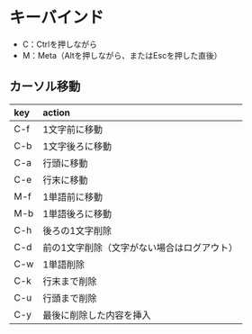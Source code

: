 # キーバインド
- C：Ctrlを押しながら
- M：Meta（Altを押しながら、またはEscを押した直後）
## カーソル移動

| key | action                                      |
|:----|:--------------------------------------------|
| C-f | 1文字前に移動                               |
| C-b | 1文字後ろに移動                             |
| C-a | 行頭に移動                                  |
| C-e | 行末に移動                                  |
| M-f | 1単語前に移動                               |
| M-b | 1単語後ろに移動                             |
| C-h | 後ろの1文字削除                             |
| C-d | 前の1文字削除（文字がない場合はログアウト） |
| C-w | 1単語削除                                   |
| C-k | 行末まで削除                                |
| C-u | 行頭まで削除                                |
| C-y | 最後に削除した内容を挿入                    |
